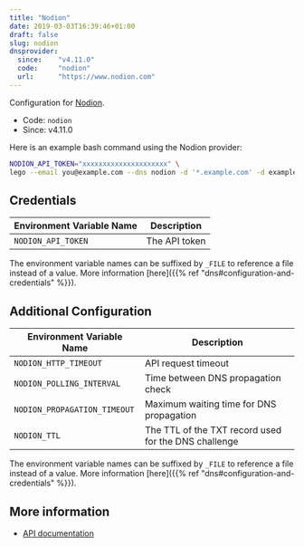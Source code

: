 ```yaml
---
title: "Nodion"
date: 2019-03-03T16:39:46+01:00
draft: false
slug: nodion
dnsprovider:
  since:    "v4.11.0"
  code:     "nodion"
  url:      "https://www.nodion.com"
---
```


<!-- THIS DOCUMENTATION IS AUTO-GENERATED. PLEASE DO NOT EDIT. -->
<!-- providers/dns/nodion/nodion.toml -->
<!-- THIS DOCUMENTATION IS AUTO-GENERATED. PLEASE DO NOT EDIT. -->


Configuration for [Nodion](https://www.nodion.com).


<!--more-->

- Code: `nodion`
- Since: v4.11.0


Here is an example bash command using the Nodion provider:

```bash
NODION_API_TOKEN="xxxxxxxxxxxxxxxxxxxxx" \
lego --email you@example.com --dns nodion -d '*.example.com' -d example.com run
```




## Credentials

| Environment Variable Name | Description |
|-----------------------|-------------|
| `NODION_API_TOKEN` | The API token |

The environment variable names can be suffixed by `_FILE` to reference a file instead of a value.
More information [here]({{% ref "dns#configuration-and-credentials" %}}).


## Additional Configuration

| Environment Variable Name | Description |
|--------------------------------|-------------|
| `NODION_HTTP_TIMEOUT` | API request timeout |
| `NODION_POLLING_INTERVAL` | Time between DNS propagation check |
| `NODION_PROPAGATION_TIMEOUT` | Maximum waiting time for DNS propagation |
| `NODION_TTL` | The TTL of the TXT record used for the DNS challenge |

The environment variable names can be suffixed by `_FILE` to reference a file instead of a value.
More information [here]({{% ref "dns#configuration-and-credentials" %}}).




## More information

- [API documentation](https://www.nodion.com/en/docs/dns/api/)

<!-- THIS DOCUMENTATION IS AUTO-GENERATED. PLEASE DO NOT EDIT. -->
<!-- providers/dns/nodion/nodion.toml -->
<!-- THIS DOCUMENTATION IS AUTO-GENERATED. PLEASE DO NOT EDIT. -->
